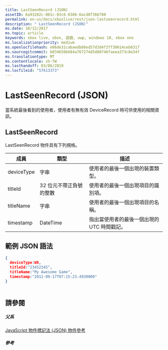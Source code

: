 ```yaml
---
title: LastSeenRecord (JSON)
assetID: 6a93202c-801c-03c6-8386-6acd0f366780
permalink: en-us/docs/xboxlive/rest/json-lastseenrecord.html
description: " LastSeenRecord (JSON)"
ms.date: 10/12/2017
ms.topic: article
keywords: xbox live, xbox, 遊戲, uwp, windows 10, xbox one
ms.localizationpriority: medium
ms.openlocfilehash: e06de31cabaedb68ed57d3d4f2ff30614ceb6317
ms.sourcegitcommit: b034650b684a767274d5d88746faeea373c8e34f
ms.translationtype: MT
ms.contentlocale: zh-TW
ms.lasthandoff: 03/06/2019
ms.locfileid: "57613373"
---
```

# <a name="lastseenrecord-json"></a>LastSeenRecord (JSON)
當系統最後看到的使用者，使用者有無有效 DeviceRecord 時可供使用的相關資訊。 
<a id="ID4EN"></a>

 
## <a name="lastseenrecord"></a>LastSeenRecord
 
LastSeenRecord 物件具有下列規格。
 
| 成員| 類型| 描述| 
| --- | --- | --- | 
| deviceType| 字串| 使用者的最後一個出現的裝置類型。| 
| titleId| 32 位元不帶正負號的整數| 使用者的最後一個出現項目的識別項。| 
| titleName| 字串| 使用者的最後一個出現項目的名稱。| 
| timestamp| DateTime| 指出當使用者的最後一個出現的 UTC 時間戳記。| 
  
<a id="ID4EHC"></a>

 
## <a name="sample-json-syntax"></a>範例 JSON 語法
 

```json
{
  deviceType:W8,    
  titleId:"23452345",
  titleName:"My Awesome Game",
  timestamp:"2012-09-17T07:15:23.4930000"
}
    
```

  
<a id="ID4EQC"></a>

 
## <a name="see-also"></a>請參閱
 
<a id="ID4ESC"></a>

 
##### <a name="parent"></a>父系 

[JavaScript 物件標記法 (JSON) 物件參考](atoc-xboxlivews-reference-json.md)

  
<a id="ID4E5C"></a>

 
##### <a name="reference"></a>參考   